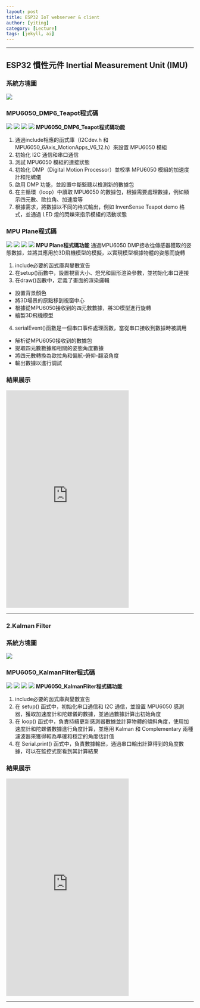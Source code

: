 ```yaml
---
layout: post
title: ESP32 IoT webserver & client
author: [yiting]
category: [Lecture]
tags: [jekyll, ai]
---
```

---
## ESP32 慣性元件 Inertial Measurement Unit (IMU)

### 系統方塊圖
![](https://github.com/hjgyjg123/MCU-project/blob/main/images/MPU6050_DMP6%E7%B3%BB%E7%B5%B1%E6%96%B9%E5%A1%8A%E5%9C%96.jpg?raw=true)
### MPU6050_DMP6_Teapot程式碼
![](https://github.com/hjgyjg123/MCU-project/blob/main/images/MPU6050_DMP6%E7%A8%8B%E5%BC%8F%E7%A2%BC1.jpg?raw=true)
![](https://github.com/hjgyjg123/MCU-project/blob/main/images/MPU6050_DMP6%E7%A8%8B%E5%BC%8F%E7%A2%BC2.jpg?raw=true)
![](https://github.com/hjgyjg123/MCU-project/blob/main/images/MPU6050_DMP6%E7%A8%8B%E5%BC%8F%E7%A2%BC3.jpg?raw=true)
![](https://github.com/hjgyjg123/MCU-project/blob/main/images/MPU6050_DMP6%E7%A8%8B%E5%BC%8F%E7%A2%BC4.jpg?raw=true)
**MPU6050_DMP6_Teapot程式碼功能**
1. 通過include相應的函式庫（I2Cdev.h 和 MPU6050_6Axis_MotionApps_V6_12.h）來設置 MPU6050 模組
2. 初始化 I2C 通信和串口通信
3. 測試 MPU6050 模組的連接狀態
4. 初始化 DMP（Digital Motion Processor）並校準 MPU6050 模組的加速度計和陀螺儀
5. 啟用 DMP 功能，並設置中斷監聽以檢測新的數據包
6. 在主循環（loop）中讀取 MPU6050 的數據包，根據需要處理數據，例如顯示四元數、歐拉角、加速度等
7. 根據需求，將數據以不同的格式輸出，例如 InvenSense Teapot demo 格式，並通過 LED 燈的閃爍來指示模組的活動狀態

### MPU Plane程式碼
![](https://github.com/hjgyjg123/MCU-project/blob/main/images/MPUplane1.png?raw=true)
![](https://github.com/hjgyjg123/MCU-project/blob/main/images/MPUplane2.png?raw=true)
![](https://github.com/hjgyjg123/MCU-project/blob/main/images/MPUplane3.png?raw=true)
![](https://github.com/hjgyjg123/MCU-project/blob/main/images/MPUplane4.png?raw=true)
**MPU Plane程式碼功能**
通過MPU6050 DMP接收從傳感器獲取的姿態數據，並將其應用於3D飛機模型的模擬，以實現模型根據物體的姿態而旋轉
1. include必要的函式庫與變數宣告
2. 在setup()函數中，設置視窗大小、燈光和圖形渲染參數，並初始化串口連接
3. 在draw()函數中，定義了畫面的渲染邏輯
 - 設置背景顏色
 - 將3D場景的原點移到視窗中心
 - 根據從MPU6050接收到的四元數數據，將3D模型進行旋轉
 - 繪製3D飛機模型
4. serialEvent()函數是一個串口事件處理函數，當從串口接收到數據時被調用
 - 解析從MPU6050接收到的數據包
 - 提取四元數數據和相關的姿態角度數據
 - 將四元數轉換為歐拉角和偏航-俯仰-翻滾角度
 - 輸出數據以進行調試
### 結果展示
<iframe width="329" height="584" src="https://www.youtube.com/embed/MXfHoLkgoW4" title="20230511 211713" frameborder="0" allow="accelerometer; autoplay; clipboard-write; encrypted-media; gyroscope; picture-in-picture; web-share" allowfullscreen></iframe>

---

### 2.Kalman Filter
### 系統方塊圖
![](https://github.com/hjgyjg123/MCU-project/blob/main/images/MPU6050_KalmanFliter%E7%B3%BB%E7%B5%B1%E6%96%B9%E5%A1%8A%E5%9C%96.jpg?raw=true)
### MPU6050_KalmanFliter程式碼
![](https://github.com/hjgyjg123/MCU-project/blob/main/images/MPU6050_KalmanFliter%E7%A8%8B%E5%BC%8F%E7%A2%BC1.jpg?raw=true)
![](https://github.com/hjgyjg123/MCU-project/blob/main/images/MPU6050_KalmanFliter%E7%A8%8B%E5%BC%8F%E7%A2%BC2.jpg?raw=true)
![](https://github.com/hjgyjg123/MCU-project/blob/main/images/MPU6050_KalmanFliter%E7%A8%8B%E5%BC%8F%E7%A2%BC3.jpg?raw=true)
![](https://github.com/hjgyjg123/MCU-project/blob/main/images/MPU6050_KalmanFliter%E7%A8%8B%E5%BC%8F%E7%A2%BC4.jpg?raw=true)
**MPU6050_KalmanFliter程式碼功能**
1. include必要的函式庫與變數宣告
2. 在 setup() 函式中，初始化串口通信和 I2C 通信，並設置 MPU6050 感測器，獲取加速度計和陀螺儀的數據，並通過數據計算出初始角度
3. 在 loop() 函式中，負責持續更新感測器數據並計算物體的傾斜角度，使用加速度計和陀螺儀數據進行角度計算，並應用 Kalman 和 Complementary 兩種濾波器來獲得較為準確和穩定的角度估計值
4. 在 Serial.print() 函式中，負責數據輸出，通過串口輸出計算得到的角度數據，可以在監控式窗看到其計算結果
### 結果展示
<iframe width="329" height="584" src="https://www.youtube.com/embed/DpYj8SMo1Fc" title="20230511 212420" frameborder="0" allow="accelerometer; autoplay; clipboard-write; encrypted-media; gyroscope; picture-in-picture; web-share" allowfullscreen></iframe>

---

